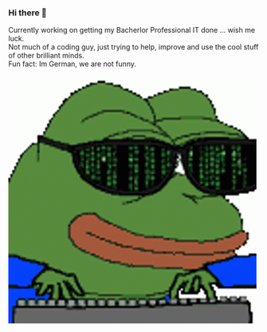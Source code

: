 ### Hi there 👋

<!--
**Ingenioes/Ingenioes** is a ✨ _special_ ✨ repository because its `README.md` (this file) appears on your GitHub profile.

Here are some ideas to get you started:

- 🔭 I’m currently working on ...
- 🌱 I’m currently learning ...
- 👯 I’m looking to collaborate on ...
- 🤔 I’m looking for help with ...
- 💬 Ask me about ...
- 📫 How to reach me: ...
- 😄 Pronouns: ...
- ⚡ Fun fact: ...
-->

Currently working on getting my Bacherlor Professional IT done ... wish me luck.  
Not much of a coding guy, just trying to help, improve and use the cool stuff of other brilliant minds.  
Fun fact: Im German, we are not funny.

![](hackermans.gif)
